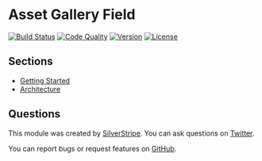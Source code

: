 # Asset Gallery Field

[![Build Status](http://img.shields.io/travis/open-sausages/silverstripe-asset-admin.svg?style=flat-square)](https://travis-ci.org/open-sausages/silverstripe-asset-admin)
[![Code Quality](http://img.shields.io/scrutinizer/g/open-sausages/silverstripe-asset-admin.svg?style=flat-square)](https://scrutinizer-ci.com/g/open-sausages/silverstripe-asset-admin)
[![Version](http://img.shields.io/packagist/v/silverstripe/asset-admin.svg?style=flat-square)](https://packagist.org/packages/silverstripe/silverstripe-asset-admin)
[![License](http://img.shields.io/packagist/l/silverstripe/asset-admin.svg?style=flat-square)](LICENSE.md)

## Sections

- [Getting Started](getting-started.md)
- [Architecture](architecture.md)

## Questions

This module was created by [SilverStripe](http://www.silverstripe.org/). You can ask questions on [Twitter](https://twitter.com/assertchris).

You can report bugs or request features on [GitHub](https://github.com/open-sausages/silverstripe-assets-gallery/issues).